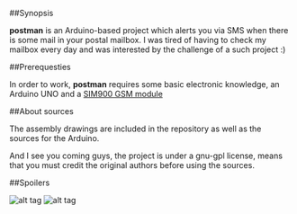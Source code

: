 ##Synopsis

**postman** is an Arduino-based project which alerts you via SMS when there is some mail in your postal mailbox. I was tired of having to check my mailbox every day and was interested by the challenge of a such project :)

##Prerequesties

In order to work, **postman** requires some basic electronic knowledge, an Arduino UNO and a [SIM900 GSM module](http://www.seeedstudio.com/wiki/GPRS_Shield_V1.0)

##About sources

The assembly drawings are included in the repository as well as the sources for the Arduino.

And I see you coming guys, the project is under a gnu-gpl license, means that you must credit the original authors before using the sources.

##Spoilers

![alt tag](https://pool.sybiload.com/git/postman/postman_1.jpg)
![alt tag](https://pool.sybiload.com/git/postman/postman_2.jpg)
